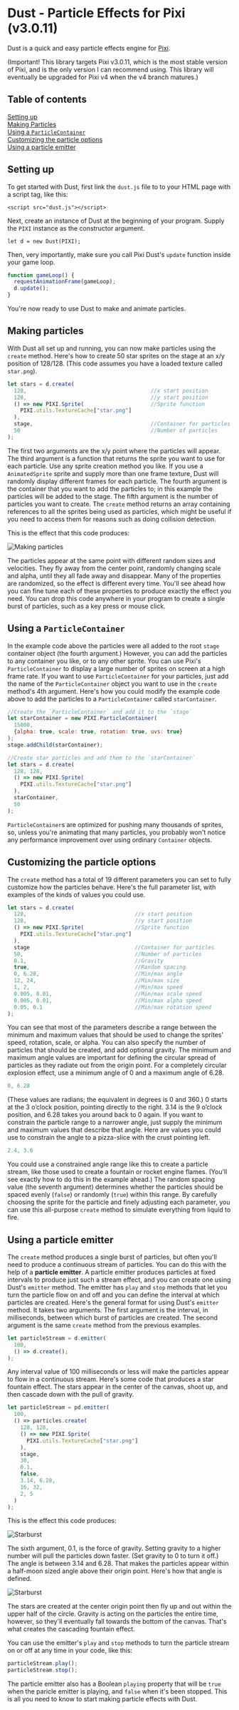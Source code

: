 Dust - Particle Effects for Pixi (v3.0.11)
====

Dust is a quick and easy particle effects engine for [Pixi](https://github.com/GoodBoyDigital/pixi.js/).

(Important! This library targets Pixi v3.0.11, which is the most stable version of Pixi, and is the only version I can recommend using. This library will eventually be upgraded for Pixi v4 when the v4 branch matures.)

Table of contents
-----------------

[Setting up](#settingup) <br>
[Making Particles](#particles) <br>
[Using a `ParticleContainer`](#container) <br>
[Customizing the particle options](#customizing) <br>
[Using a particle emitter](#emitter) <br>

<a id="settingup"></a>
Setting up
----------

To get started with Dust, first link the `dust.js` file to to your
HTML page with a script tag, like this:
```
<script src="dust.js"></script>
```

Next, create an instance of Dust at the
beginning of your program. Supply the `PIXI` instance as the
constructor argument.
```
let d = new Dust(PIXI);
```
Then, very importantly, make sure you call Pixi Dust's `update` function inside your game loop. 
```js
function gameLoop() {
  requestAnimationFrame(gameLoop);
  d.update();
}
```
You're now ready to use Dust to make and animate particles.

<a id="particles"></a>
Making particles
----------------
With Dust all set up and running, you can now make particles
using the `create` method. Here's how to create 50 star sprites on the
stage at an x/y position of 128/128. (This code assumes you have a
loaded texture called `star.png`).
```js
let stars = d.create(
  128,                                       //x start position
  128,                                       //y start position
  () => new PIXI.Sprite(                     //Sprite function
    PIXI.utils.TextureCache["star.png"]
  ), 
  stage,                                     //Container for particles
  50                                         //Number of particles
);
```
The first two arguments are the x/y point where the particles will
appear. The third argument is a function that returns the sprite you
want to use for each particle. Use any sprite creation method you
like. If you use a `AnimatedSprite` sprite and supply more than one frame
texture, Dust will randomly display different frames for each particle.
The fourth argument is the container that you want to add the particles to; 
in this example the particles will be added to the stage. The fifth argument 
is the number of particles you want to create. The `create` method returns an array 
containing references to all the sprites being used as particles, which might 
be useful if you need to access them for reasons such as doing collision detection.

This is the effect that this code produces:

![Making particles](images/1.png)

The particles appear at the same point with different random sizes and
velocities. They fly away from the center point, randomly changing
scale and alpha, until they all fade away and disappear. Many of the
properties are randomized, so the effect is different every time. You'll see ahead how you can fine 
tune each of these properties to produce exactly the effect you need.
You can drop this code anywhere in your program to create a single
burst of particles, such as a key press or mouse click. 

<a id="particles"></a>
Using a `ParticleContainer`
-------------------------

In the example code above the particles were all added
to the root `stage` container object (the fourth argument.) However,
you can add the particles to any container you like, or to any other
sprite. You can use Pixi's `ParticleContainer` to display a large
number of sprites on screen at a high frame rate. If you want to use
`ParticleContainer` for your particles, just add the name of the
`ParticleContainer` object you want to use in the `create` method's
4th argument. Here's how you could modify the example code above to add
the particles to a `ParticleContainer` called `starContainer`.
```js
//Create the `ParticleContainer` and add it to the `stage`
let starContainer = new PIXI.ParticleContainer(
  15000,
  {alpha: true, scale: true, rotation: true, uvs: true}
);
stage.addChild(starContainer);

//Create star particles and add them to the `starContainer`
let stars = d.create(
  128, 128, 
  () => new PIXI.Sprite(
    PIXI.utils.TextureCache["star.png"]
  ), 
  starContainer,
  50
);
```
`ParticleContainer`s are optimized for pushing many thousands of
sprites, so, unless you're animating that many particles, you probably
won't notice any performance improvement over using ordinary
`Container` objects.

<a id="customizing"></a>
Customizing the particle options
--------------------------------

The `create` method has a total of 19 different parameters you can set
to fully customize how the particles behave. Here's the full parameter
list, with examples of the kinds of values you could use.
```js
let stars = d.create(
  128,                                  //x start position
  128,                                  //y start position
  () => new PIXI.Sprite(                //Sprite function
    PIXI.utils.TextureCache["star.png"]
  ),  
  stage                                 //Container for particles
  50,                                   //Number of particles
  0.1,                                  //Gravity
  true,                                 //Random spacing
  0, 6.28,                              //Min/max angle
  12, 24,                               //Min/max size
  1, 2,                                 //Min/max speed
  0.005, 0.01,                          //Min/max scale speed 
  0.005, 0.01,                          //Min/max alpha speed
  0.05, 0.1                             //Min/max rotation speed
);
```
You can see that most of the parameters describe a range between the
minimum and maximum values that should be used to change the sprites’
speed, rotation, scale, or alpha. You can also specify the number of
particles that should be created, and add optional gravity. 
The minimum and maximum angle values are important for defining the
circular spread of particles as they radiate out from the origin
point. For a completely circular explosion effect, use a minimum angle
of 0 and a maximum angle of 6.28. 
```js
0, 6.28
```
(These values are radians; the equivalent in degrees is 0 and 360.) 0
starts at the 3 o’clock position, pointing directly to the right. 3.14
is the 9 o’clock position, and 6.28 takes you around back to 0 again. 
If you want to constrain the particle range to a narrower angle, just
supply the minimum and maximum values that describe that angle. Here
are values you could use to constrain the angle to a pizza-slice with
the crust pointing left.
```js
2.4, 3.6
```
You could use a constrained angle range like this to create a particle
stream, like those used to create a fountain or rocket engine flames.
(You’ll see exactly how to do this in the example ahead.) The random
spacing value (the seventh argument) determines whether the
particles should be spaced evenly (`false`) or randomly (`true`) within this range. 
By carefully choosing the sprite for the particle and finely adjusting
each parameter, you can use this all-purpose `create` method
to simulate everything from liquid to fire. 

<a id="emitter"></a>
Using a particle emitter
------------------------

The `create` method produces a single burst of particles, but often
you'll need to produce a continuous stream of particles. You can do
this with the help of a **particle emitter**. A particle emitter
produces particles at fixed intervals to produce just such a stream
effect, and you can create one using Dust's `emitter` method. The
emitter has `play` and `stop` methods that let you turn the particle
flow on and off and you can define the interval at which particles are created.
Here's the general format for using Dust's `emitter` method. It
takes two arguments. The first argument is the interval, in
milliseconds, between which burst of particles are created. The second
argument is the same `create` method from the previous examples.
```js
let particleStream = d.emitter( 
  100,                                  
  () => d.create();
);
```
Any interval value of 100 milliseconds or less will make the particles
appear to flow in a continuous stream. Here's some code that produces
a star fountain effect. The stars appear in the center of the canvas,
shoot up, and then cascade down with the pull of gravity. 
```js
let particleStream = pd.emitter(
  100,
  () => particles.create(
    128, 128,
    () => new PIXI.Sprite(
      PIXI.utils.TextureCache["star.png"]
    ),
    stage,
    30,
    0.1,
    false,
    3.14, 6.28,
    16, 32,
    2, 5
  ) 
);
```
This is the effect this code produces:

![Starburst](images/2.png)

The sixth argument, 0.1, is the force of gravity. Setting gravity to a
higher number will pull the particles down faster. (Set gravity to 0
to turn it off.) The angle is between 3.14 and 6.28. That makes the
particles appear within a half-moon sized angle above their origin
point. Here's how that angle is defined.

![Starburst](images/3.png)

The stars are created at the center origin point then fly up and out
within the upper half of the circle. Gravity is acting on the
particles the entire time, however, so they'll eventually fall towards
the bottom of the canvas. That's what creates the cascading fountain effect.

You can use the emitter's `play` and `stop` methods to turn the particle
stream on or off at any time in your code, like this:
```js
particleStream.play();
particleStream.stop();
```
The particle emitter also has a Boolean `playing` property that will
be `true` when the paricle emitter is playing, and `false` when it's
been stopped.
This is all you need to know to start making particle effects with Dust.







